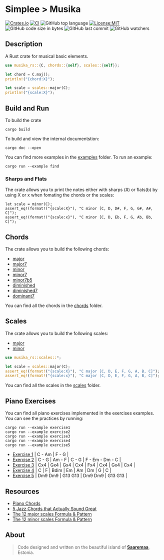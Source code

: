 # Simplee > Musika

[![Crates.io][crates-badge]][crates-url]
[![CI][ci-badge]][ci-url]
![GitHub top language][lang-badge]
[![License:MIT][license-badge]][license-url]
![GitHub code size in bytes][size-badge]
![GitHub last commit][last-commit-badge]
![GitHub watchers][watchers-badge]

## Description
A Rust crate for musical basic elements.

```rust
use musika_rs::{C, chords::{self}, scales::{self}};

let chord = C.maj();
println!("{chord:X}");

let scale = scales::major(C);
println!("{scale:X}");
```

## Build and Run
To build the crate
```bsh
cargo build
```

To build and view the internal documentstion:
```bsh
cargo doc --open
```

You can find more examples in the [examples][examples_folder] folder. To run an example:
```bsh
cargo run --example find
```

### Sharps and Flats
The crate allows you to print the notes either with sharps (#) or flats(b) by using X or x when fomating the chords or the scales:

```
let scale = minor(C);
assert_eq!(format!("{scale:X}"), "C minor [C, D, D#, F, G, G#, A#, C]");
assert_eq!(format!("{scale:x}"), "C minor [C, D, Eb, F, G, Ab, Bb, C]");
```


## Chords
The crate allows you to build the following chords:
- [major][major_chord_url]
- [major7][major7_chord_url]
- [minor][minor_chord_url]
- [minor7][minor7_chord_url]
- [minor7b5][minor7b5_chord_url]
- [diminished][dim_chord_url]
- [diminished7][dim7_chord_url]
- [dominant7][dom7_chord_url]

You can find all the chords in the [chords][chords_folder] folder.

## Scales
The crate allows you to build the following scales:
- [major][scale_major_file]
- [minor][scale_minor_file]

```rust
use musika_rs::scales::*;

let scale = scales::major(C);
assert_eq!(format!("{scale:X}"), "C major [C, D, E, F, G, A, B, C]");
assert_eq!(format!("{scale:x}"), "C major [C, D, E, F, G, A, B, C]");
```

You can find all the scales in the [scales][scales_folder] folder.

## Piano Exercises
You can find all piano exercises implemented in the exercises examples. You can see the practices by running:
```bsh
cargo run --example exercise1
cargo run --example exercise2
cargo run --example exercise3
cargo run --example exercise4
cargo run --example exercise5
```

- [Exercise 1][exercise1_file] | C - Am | F - G |
- [Exercise 2][exercise2_file] | C - G | Am - F | C - G | F - Em - Dm - C |
- [Exercise 3][exercise3_file] | Cx4 | Gx4 | Gx4 | Cx4 | Fx4 | Cx4 | Gx4 | Cx4 |
- [Exercise 4][exercise4_file] | C | F | Bdim | Em | Am | Dm | G | C |
- [Exercise 5][exercise5_file] | Dm9 Dm9 | G13 G13 | Dm9 Dm9 | G13 G13 |

## Resources
- [Piano Chords][piano_chords_url]
- [5 Jazz Chords that Actually Sound Great][5_jazz_chords_url]
- [The 12 major scales Formula & Pattern][12_major_scales_url]
- [The 12 minor scales Formula & Pattern][12_minor_scales_url]

## About
> Code designed and written on the beautiful island of [**Saaremaa**][estonia_url], Estonia.

[crates-badge]: https://img.shields.io/crates/v/musika-rs.svg
[crates-url]: https://crates.io/crates/musika-rs
[ci-badge]: https://github.com/veminovici/musika-rs/actions/workflows/ci.yml/badge.svg?branch=main
[ci-url]: https://github.com/veminovici/musika-rs/actions/workflows/ci.yml
[lang-badge]: https://img.shields.io/github/languages/top/veminovici/musika-rs
[license-badge]: https://img.shields.io/badge/License-MIT-yellow.svg
[license-url]: https://opensource.org/licenses/MIT
[size-badge]: https://img.shields.io/github/languages/code-size/veminovici/musika-rs
[last-commit-badge]: https://img.shields.io/github/last-commit/veminovici/musika-rs
[watchers-badge]: https://img.shields.io/github/watchers/veminovici/musika-rs
[piano_chords_url]: https://www.pianochord.org/
[estonia_url]: https://goo.gl/maps/DmB9ewY2R3sPGFnTA
[examples_folder]: ./examples/
[practices_file]: ./examples/practices.rs
[chords_folder]: ./src/chords/
[major_chord_url]: https://www.pianochord.org/c-major.html
[major7_chord_url]: https://www.pianochord.org/cmaj7.html
[minor_chord_url]: https://www.pianochord.org/cm.html
[minor7_chord_url]: https://www.pianochord.org/cm7.html
[minor7b5_chord_url]: https://www.pianochord.org/cm7b5.html
[dim_chord_url]: https://www.pianochord.org/c-dim.html
[dim7_chord_url]: https://www.pianochord.org/c-dim7.html
[dom7_chord_url]: https://www.pianochord.org/c7.html
[exercise1_file]: ./examples/exercise1.rs
[exercise2_file]: ./examples/exercise2.rs
[exercise3_file]: ./examples/exercise3.rs
[exercise4_file]: ./examples/exercise4.rs
[exercise5_file]: ./examples/exercise5.rs
[scale_minor_file]: ./src/scales/minor.rs
[scale_major_file]: ./src/scales/major.rs
[scales_folder]: ./src/scales/
[exercise5_file]: ./examples/exercise5.rs
[5_jazz_chords_url]: https://www.youtube.com/watch?v=WrLFCznbNMw
[12_minor_scales_url]: https://www.damvibes.com/music-theory/minor-scales/
[12_major_scales_url]: https://www.damvibes.com/music-theory/major-scales/